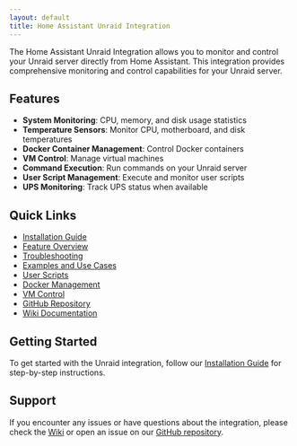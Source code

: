 ```yaml
---
layout: default
title: Home Assistant Unraid Integration
---
```


The Home Assistant Unraid Integration allows you to monitor and control your Unraid server directly from Home Assistant. This integration provides comprehensive monitoring and control capabilities for your Unraid server.

## Features

- **System Monitoring**: CPU, memory, and disk usage statistics
- **Temperature Sensors**: Monitor CPU, motherboard, and disk temperatures
- **Docker Container Management**: Control Docker containers
- **VM Control**: Manage virtual machines
- **Command Execution**: Run commands on your Unraid server
- **User Script Management**: Execute and monitor user scripts
- **UPS Monitoring**: Track UPS status when available

## Quick Links

- [Installation Guide](user-guide/installation.md)
- [Feature Overview](user-guide/features.md)
- [Troubleshooting](user-guide/troubleshooting.md)
- [Examples and Use Cases](advanced/examples.md)
- [User Scripts](advanced/user-scripts.md)
- [Docker Management](advanced/docker-management.md)
- [VM Control](advanced/vm-control.md)
- [GitHub Repository](https://github.com/domalab/ha-unraid)
- [Wiki Documentation](https://github.com/domalab/ha-unraid/wiki)

## Getting Started

To get started with the Unraid integration, follow our [Installation Guide](user-guide/installation.md) for step-by-step instructions.

## Support

If you encounter any issues or have questions about the integration, please check the [Wiki](https://github.com/domalab/ha-unraid/wiki) or open an issue on our [GitHub repository](https://github.com/domalab/ha-unraid/issues).
